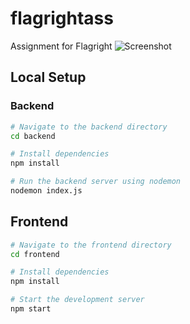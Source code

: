 # flagrightass
Assignment for Flagright
![Screenshot](https://github.com/sumj25/flagrightass/assets/59159432/bf4fe606-e089-4af4-a0c6-029ed08d6bf1)


## Local Setup

### Backend

```bash
# Navigate to the backend directory
cd backend

# Install dependencies
npm install

# Run the backend server using nodemon
nodemon index.js
```

## Frontend
```bash
# Navigate to the frontend directory
cd frontend

# Install dependencies
npm install

# Start the development server
npm start
```
